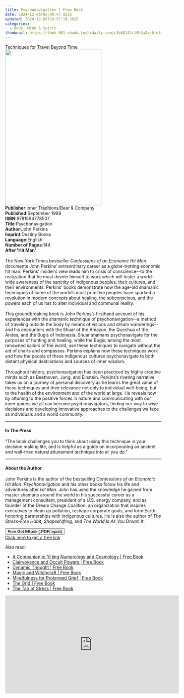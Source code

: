 ```yaml
---
title: Psychonavigation | Free Book
date: 2024-12-06T06:49:47.822Z
updated: 2024-12-06T18:57:19.362Z
categories:
  - Body, Mind & Spirit
thumbnail: https://thmb-001-ebook.techidaily.com/c3b88142c19b5a2ac6fe3a950a2d32761b48d825c5e6c56d87b8258c989db7e0.jpg
---
```

<main id="book-container">
  <div class="flex flex-col">
    <div class="book-brief flex-1 py-6 px-4 sm:p-6 md:py-10 md:px-8">
      <!-- brief-->
      <div class="book-brief-main">Techniques for Travel Beyond Time</div>
    </div>
    <div
      class="book-meta-info flex-1 grid gap-4 col-start-1 col-end-3 row-start-1 sm:mb-6 sm:grid-cols-4 lg:gap-6 lg:col-start-2 lg:row-end-6 lg:row-span-6 lg:mb-0"
    >
      <div
        class="book-meta-info-left place-content-center mt-4 p-4 text-sm leading-6 col-start-2 col-span-2 dark:text-slate-400"
      >
        <img
          class="w-full h-500 object-cover rounded-lg sm:h-255 sm:col-span-2 lg:col-span-full"
          src="https://img-001-ebook.techidaily.com/334ab1efb2af0041755c05b955bac552564917d66f3233a08bce6fe2e9e8a36c.jpg"
          alt=""
          width="312"
          height="500"
        />
      </div>
      <div
        class="book-meta-info-right mt-2 col-start-1 row-start-2 col-span-3 self-center"
      >
        <!-- meta data  -->
        <div class="flex flex-col px-4 md:px-8">
          <div class="flex-1">
            <strong>Publisher</strong>:<span class="px-2"
              >Inner Traditions/Bear &amp; Company</span
            >
          </div>
          <div class="flex-1">
            <strong>Published</strong>:<span class="px-2">September 1999</span>
          </div>
          <div class="flex-1">
            <strong>ISBN</strong>:<span class="px-2">9781594778537</span>
          </div>
          <div class="flex-1">
            <strong>Title</strong>:<span class="px-2">Psychonavigation</span>
          </div>
          <div class="flex-1">
            <strong>Author</strong>:<span class="px-2">John Perkins</span>
          </div>
          <div class="flex-1">
            <strong>Imprint</strong>:<span class="px-2">Destiny Books</span>
          </div>
          <div class="flex-1">
            <strong>Language</strong>:<span class="px-2">English</span>
          </div>
          <div class="flex-1">
            <strong>Number of Pages</strong>:<span class="px-2">144</span>
          </div>
        </div>
      </div>
    </div>
    <div class="book-description flex-1 py-6 px-4 sm:p-6 md:py-10 md:px-8">
      <div class="book-description-main">
        <div accordion-content="" id="description">
          <b>After 'Hit Man'<br /><br /></b>The New York Times bestseller
          <i>Confessions of an Economic Hit Man</i> documents John Perkins’
          extraordinary career as a globe-trotting economic hit man. Perkins’
          insider’s view leads him to crisis of conscience--to the realization
          that he must devote himself to work which will foster a world-wide
          awareness of the sanctity of indigenous peoples, their cultures, and
          their environments. Perkins’ books demonstrate how the age-old
          shamanic techniques of some of the world’s most primitive peoples have
          sparked a revolution in modern concepts about healing, the
          subconscious, and the powers each of us has to alter individual and
          communal reality.<br /><br />This groundbreaking book is John
          Perkins’s firsthand account of his experiences with the shamanic
          technique of psychonavigation--a method of traveling outside the body
          by means of visions and dream wanderings--and his encounters with the
          Shuar of the Amazon, the Quechua of the Andes, and the Bugis of
          Indonesia. Shuar shamans psychonavigate for the purposes of hunting
          and healing, while the Bugis, among the most renowned sailors of the
          world, use these techniques to navigate without the aid of charts and
          compasses. Perkins explains how these techniques work and how the
          people of these indigenous cultures psychonavigate to both distant
          physical destinations and sources of inner wisdom.
          <br /><br />Throughout history, psychonavigation has been practiced by
          highly creative minds such as Beethoven, Jung, and Einstein. Perkins’s
          riveting narrative takes us on a journey of personal discovery as he
          learns the great value of these techniques and their relevance not
          only to individual well-being, but to the health of the environment
          and of the world at large. He reveals how by attuning to the positive
          forces in nature and communicating with our inner guides we all can
          become psychonavigators, finding our way to wise decisions and
          developing innovative approaches to the challenges we face as
          individuals and a world community.
        </div>
        <div class="accordion-fader"></div>
      </div>
    </div>
    <div class="book-excerpts flex-1 py-6 px-4 sm:p-6 md:py-10 md:px-8">
      <!-- excerpts-->
      <div class="book-excerpts-main">
        <hr />
        <h4 class="placeholder placeholder-heading">
          <span>In The Press</span>
        </h4>
        <p>
          "The book challenges you to think about using this technique in your
          decision making life, and is helpful as a guide on incorporating an
          ancient and well-tried natural attunement technique into all you do."
        </p>
      </div>
    </div>
    <div class="book-about-author flex-1 py-6 px-4 sm:p-6 md:py-10 md:px-8">
      <!-- about author-->
      <div class="book-main-author-main">
        <hr />
        <h4 class="placeholder placeholder-heading">
          <span>About the Author</span>
        </h4>
        <p>
          John Perkins is the author of the bestselling
          <i>Confessions of an Economic Hit Man</i>. <i>Psychonavigation</i> and
          his other books follow his life and adventures after <i>Hit Man</i>.
          John has used the knowledge he gained from master shamans around the
          world in his successful career as a management consultant, president
          of a U.S. energy company, and as founder of the Dream Change
          Coalition, an organization that inspires executives to clean up
          pollution, reshape corporate goals, and form Earth-honoring
          partnerships with indigenous cultures. He is also the author of
          <i>The Stress-Free Habit, Shapeshifting</i>, and
          <i>The World Is As You Dream It</i>.
        </p>
      </div>
    </div>
    <div class="book-free-get flex-1 py-6 px-4 sm:p-6 md:py-10 md:px-8">
      <button
        id="btn-free-get"
        class="bg-blue-500 hover:bg-blue-700 text-white font-bold py-2 px-4 rounded"
      >
        Free Get EBook (.PDF/.epub)
      </button>
      <div id="countdown-display" class="px-2 text-lg mt-2"></div>
      <a
        id="free-link"
        class="hidden bg-blue-500 hover:bg-blue-700 text-white font-bold py-2 px-4 rounded"
        href="https://www.ebooks.com/en-us/book/95782708/psychonavigation/john-perkins/"
        target="_blank"
        >Click here to get a free link</a
      >
    </div>
    <script>
      let countdownTime = 0;
      let countdownInterval = null;
      document
        .getElementById('btn-free-get')
        .addEventListener('click', startCountdown);
      function startCountdown() {
        countdownTime = new Date().getTime() + 60000 * 3;
        countdownInterval = setInterval(updateCountdown, 1000);
        document.getElementById('btn-free-get').disabled = true;
        document
          .getElementById('btn-free-get')
          .classList.add('bg-gray-500', 'cursor-not-allowed');
      }
      function updateCountdown() {
        let currentTime = new Date().getTime();
        let timeLeft = countdownTime - currentTime;
        let secondsLeft = Math.floor(timeLeft / 1000);
        document.getElementById('countdown-display').innerHTML =
          `Remaining time: ${secondsLeft} seconds.`;
        if (secondsLeft <= 0) {
          clearInterval(countdownInterval);
          document.getElementById('btn-free-get').classList.add('hidden');
          document.getElementById('free-link').classList.remove('hidden');
          document.getElementById('countdown-display').innerHTML = '';
        }
      }
    </script>
  </div>
</main>

<ins class="adsbygoogle"
      style="display:block"
      data-ad-client="ca-pub-7571918770474297"
      data-ad-slot="8358498916"
      data-ad-format="auto"
      data-full-width-responsive="true"></ins>
    

<span class="atpl-alsoreadstyle">Also read:</span>
<div><ul>
<li><a href="https://novels-ebooks.techidaily.com/1433500-9781136602696-a-companion-to-yi-jing-numerology-and-cosmology/"><u>A Companion to Yi jing Numerology and Cosmology | Free Book</u></a></li>
<li><a href="https://novels-ebooks.techidaily.com/1441553--clairvoyance-and-occult-powers/"><u>Clairvoyance and Occult Powers | Free Book</u></a></li>
<li><a href="https://novels-ebooks.techidaily.com/1441551-9781776527311-dynamic-thought/"><u>Dynamic Thought | Free Book</u></a></li>
<li><a href="https://novels-ebooks.techidaily.com/1441570-9781776527694-magic-and-witchcraft/"><u>Magic and Witchcraft | Free Book</u></a></li>
<li><a href="https://novels-ebooks.techidaily.com/1429457-9781608827503-mindfulness-for-prolonged-grief/"><u>Mindfulness for Prolonged Grief | Free Book</u></a></li>
<li><a href="https://novels-ebooks.techidaily.com/1441422-9781938289200-the-grid/"><u>The Grid | Free Book</u></a></li>
<li><a href="https://novels-ebooks.techidaily.com/1438047-9781608827817-the-tao-of-stress/"><u>The Tao of Stress | Free Book</u></a></li>
</ul></div>

<!-- affiliate ads begin -->
<iframe width="560" height="315" src="https://www.youtube.com/embed/UcplMvRBulA?si=iBonbwDS1v7RAlHK" title="YouTube video player" frameborder="0" allow="accelerometer; autoplay; clipboard-write; encrypted-media; gyroscope; picture-in-picture; web-share" referrerpolicy="strict-origin-when-cross-origin" allowfullscreen></iframe>
<!-- affiliate ads end -->

